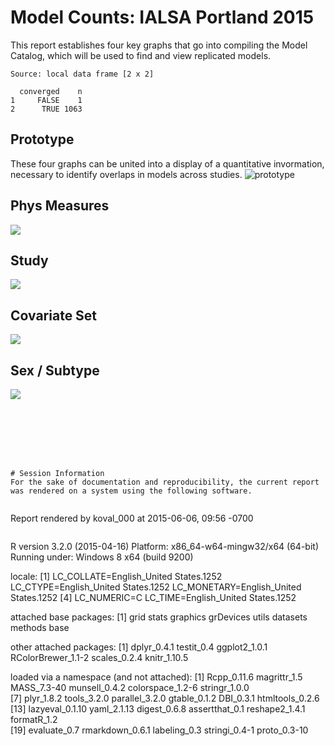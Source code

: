 # Model Counts: IALSA Portland 2015



<!--  Set the working directory to the repository's base directory; this assumes the report is nested inside of two directories.-->


<!-- Set the report-wide options, and point to the external code file. -->


<!-- Load the sources.  Suppress the output when loading sources. --> 


<!-- Load 'sourced' R files.  Suppress the output when loading packages. --> 


<!-- Load any Global functions and variables declared in the R file.  Suppress the output. --> 


<!-- Declare any global functions specific to a Rmd output.  Suppress the output. --> 


<!-- Load the datasets.   -->


<!-- Tweak the datasets.   -->


<!-- Frequency counts   -->


This report establishes four key graphs that go into compiling the Model Catalog, which will be used to find and view replicated models. 



```
Source: local data frame [2 x 2]

  converged    n
1     FALSE    1
2      TRUE 1063
```


## Prototype

These four graphs can be united into a display of a quantitative invormation, necessary to identify overlaps in models across studies.
![prototype](./figure_overlap/combine_panels-01.png)

## Phys Measures

![](figure_overlap/0_graph_phys_measure-1.png) 


## Study

![](figure_overlap/1_graph_study_name-1.png) 

## Covariate Set
![](figure_overlap/2_graph_model_type-1.png) 

## Sex / Subtype

![](figure_overlap/3_graph_subgroup-1.png) 





```







# Session Information
For the sake of documentation and reproducibility, the current report was rendered on a system using the following software.


```
Report rendered by koval_000 at 2015-06-06, 09:56 -0700
```

```
R version 3.2.0 (2015-04-16)
Platform: x86_64-w64-mingw32/x64 (64-bit)
Running under: Windows 8 x64 (build 9200)

locale:
[1] LC_COLLATE=English_United States.1252  LC_CTYPE=English_United States.1252    LC_MONETARY=English_United States.1252
[4] LC_NUMERIC=C                           LC_TIME=English_United States.1252    

attached base packages:
[1] grid      stats     graphics  grDevices utils     datasets  methods   base     

other attached packages:
[1] dplyr_0.4.1        testit_0.4         ggplot2_1.0.1      RColorBrewer_1.1-2 scales_0.2.4       knitr_1.10.5      

loaded via a namespace (and not attached):
 [1] Rcpp_0.11.6      magrittr_1.5     MASS_7.3-40      munsell_0.4.2    colorspace_1.2-6 stringr_1.0.0   
 [7] plyr_1.8.2       tools_3.2.0      parallel_3.2.0   gtable_0.1.2     DBI_0.3.1        htmltools_0.2.6 
[13] lazyeval_0.1.10  yaml_2.1.13      digest_0.6.8     assertthat_0.1   reshape2_1.4.1   formatR_1.2     
[19] evaluate_0.7     rmarkdown_0.6.1  labeling_0.3     stringi_0.4-1    proto_0.3-10    
```
